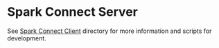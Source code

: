 Spark Connect Server
====================

See [Spark Connect Client](https://github.com/apache/spark/tree/master/connector/connect) directory
for more information and scripts for development.
